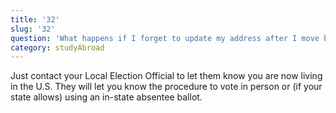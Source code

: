 ```yaml
---
title: '32'
slug: '32'
question: 'What happens if I forget to update my address after I move back to the US and I get an overseas ballot?'
category: studyAbroad
---
```

Just contact your Local Election Official to let them know you are now living in the U.S. They will let you know the procedure to vote in person or (if your state allows) using an in-state absentee ballot. 
